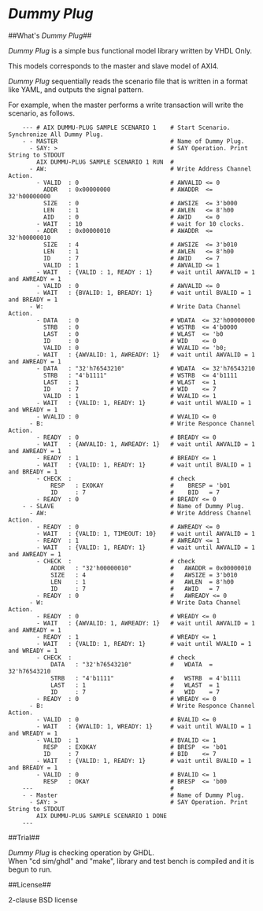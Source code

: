 *Dummy Plug*
============

##What's *Dummy Plug*##

*Dummy Plug* is a simple bus functional model library written by VHDL Only.  

This models corresponds to the master and slave model of AXI4. 

*Dummy Plug* sequentially reads the scenario file that is written in a format like YAML, 
and outputs the signal pattern.

For example, when the master performs a write transaction will write the scenario, as follows.

        --- # AIX DUMMU-PLUG SAMPLE SCENARIO 1    # Start Scenario. Synchronize All Dummy Plug.
        - - MASTER                                # Name of Dummy Plug.
          - SAY: >                                # SAY Operation. Print String to STDOUT
            AIX DUMMU-PLUG SAMPLE SCENARIO 1 RUN  #
          - AW:                                   # Write Address Channel Action.
            - VALID  : 0                          # AWVALID <= 0
              ADDR   : 0x00000000                 # AWADDR  <= 32'h00000000
              SIZE   : 0                          # AWSIZE  <= 3'b000
              LEN    : 1                          # AWLEN   <= 8'h00
              AID    : 0                          # AWID    <= 0
            - WAIT   : 10                         # wait for 10 clocks.
            - ADDR   : 0x00000010                 # AWADDR  <= 32'h00000010
              SIZE   : 4                          # AWSIZE  <= 3'b010
              LEN    : 1                          # AWLEN   <= 8'h00
              ID     : 7                          # AWID    <= 7
              VALID  : 1                          # AWVALID <= 1
            - WAIT   : {VALID : 1, READY : 1}     # wait until AWVALID = 1 and AWREADY = 1
            - VALID  : 0                          # AWVALID <= 0
            - WAIT   : {BVALID: 1, BREADY: 1}     # wait until BVALID = 1 and BREADY = 1
          - W:                                    # Write Data Channel Action.
            - DATA   : 0                          # WDATA  <= 32'h00000000
              STRB   : 0                          # WSTRB  <= 4'b0000
              LAST   : 0                          # WLAST  <= 'b0
              ID     : 0                          # WID    <= 0
              VALID  : 0                          # WVALID <= 'b0;
            - WAIT   : {AWVALID: 1, AWREADY: 1}   # wait until AWVALID = 1 and AWREADY = 1
            - DATA   : "32'h76543210"             # WDATA  <= 32'h76543210
              STRB   : "4'b1111"                  # WSTRB  <= 4'b1111
              LAST   : 1                          # WLAST  <= 1
              ID     : 7                          # WID    <= 7
              VALID  : 1                          # WVALID <= 1
            - WAIT   : {VALID: 1, READY: 1}       # wait until WVALID = 1 and WREADY = 1
            - WVALID : 0                          # WVALID <= 0
          - B:                                    # Write Responce Channel Action.
            - READY  : 0                          # BREADY <= 0
            - WAIT   : {AWVALID: 1, AWREADY: 1}   # wait until AWVALID = 1 and AWREADY = 1
            - READY  : 1                          # BREADY <= 1
            - WAIT   : {VALID: 1, READY: 1}       # wait until BVALID = 1 and BREADY = 1
            - CHECK  :                            # check 
                RESP   : EXOKAY                   #    BRESP = 'b01
                ID     : 7                        #    BID   = 7
            - READY  : 0                          # BREADY <= 0
        - - SLAVE                                 # Name of Dummy Plug.
          - AW:                                   # Write Address Channel Action.
            - READY  : 0                          # AWREADY <= 0
            - WAIT   : {VALID: 1, TIMEOUT: 10}    # wait until AWVALID = 1
            - READY  : 1                          # AWREADY <= 1
            - WAIT   : {VALID: 1, READY: 1}       # wait until AWVALID = 1 and AWREADY = 1
            - CHECK  :                            # check 
                ADDR   : "32'h00000010"           #   AWADDR = 0x00000010
                SIZE   : 4                        #   AWSIZE = 3'b010
                LEN    : 1                        #   AWLEN  = 8'h00
                ID     : 7                        #   AWID   = 7
            - READY  : 0                          #   AWREADY <= 0
          - W:                                    # Write Data Channel Action.
            - READY  : 0                          # WREADY <= 0
            - WAIT   : {AWVALID: 1, AWREADY: 1}   # wait until AWVALID = 1 and AWREADY = 1
            - READY  : 1                          # WREADY <= 1
            - WAIT   : {VALID: 1, READY: 1}       # wait until WVALID = 1 and WREADY = 1
            - CHECK  :                            # check
                DATA   : "32'h76543210"           #   WDATA  = 32'h76543210
                STRB   : "4'b1111"                #   WSTRB  = 4'b1111
                LAST   : 1                        #   WLAST  = 1
                ID     : 7                        #   WID    = 7
            - READY  : 0                          # WREADY <= 0
          - B:                                    # Write Responce Channel Action.
            - VALID  : 0                          # BVALID <= 0
            - WAIT   : {WVALID: 1, WREADY: 1}     # wait until WVALID = 1 and WREADY = 1
            - VALID  : 1                          # BVALID <= 1
              RESP   : EXOKAY                     # BRESP  <= 'b01
              ID     : 7                          # BID    <= 7
            - WAIT   : {VALID: 1, READY: 1}       # wait until BVALID = 1 and BREADY = 1
            - VALID  : 0                          # BVALID <= 1
              RESP   : OKAY                       # BRESP  <= 'b00
        ---                                       # 
        - - Master                                # Name of Dummy Plug.
          - SAY: >                                # SAY Operation. Print String to STDOUT
            AIX DUMMU-PLUG SAMPLE SCENARIO 1 DONE
        ---

##Trial##

*Dummy Plug* is checking operation by GHDL.  
When "cd sim/ghdl" and "make",  library and test bench is compiled and it is begun to run.

##License##

2-clause BSD license


